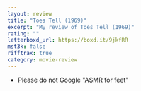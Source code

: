 ```yaml
---
layout: review
title: "Toes Tell (1969)"
excerpt: "My review of Toes Tell (1969)"
rating: ""
letterboxd_url: https://boxd.it/9jkfRR
mst3k: false
rifftrax: true
category: movie-review
---
```


- Please do not Google "ASMR for feet"
